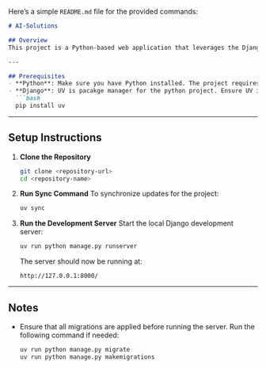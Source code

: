 Here’s a simple `README.md` file for the provided commands: 

```markdown
# AI-Solutions

## Overview
This project is a Python-based web application that leverages the Django framework. It includes functionality for syncing updates and running a local development server.

---

## Prerequisites
- **Python**: Make sure you have Python installed. The project requires Python 3.6 or higher.
- **Django**: UV is pacakge manager for the python project. Ensure UV is installed. Run the following command if it's not already installed:
  ```bash
  pip install uv
  ```

---

## Setup Instructions

1. **Clone the Repository**
   ```bash
   git clone <repository-url>
   cd <repository-name>
   ```

2. **Run Sync Command**
   To synchronize updates for the project:
   ```bash
   uv sync
   ```

3. **Run the Development Server**
   Start the local Django development server:
   ```bash
   uv run python manage.py runserver
   ```

   The server should now be running at:
   ```
   http://127.0.0.1:8000/
   ```

---

## Notes
- Ensure that all migrations are applied before running the server. Run the following command if needed:
  ```bash
  uv run python manage.py migrate
  uv run python manage.py makemigrations
  ```